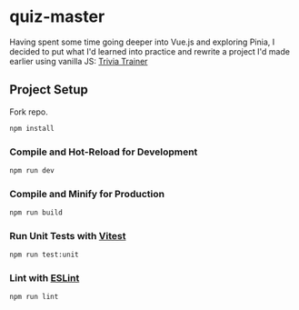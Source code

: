 # quiz-master

Having spent some time going deeper into Vue.js and exploring Pinia, I decided to put what I'd learned into practice and rewrite a project I'd made earlier using vanilla JS: [Trivia Trainer](https://nbarnabee.github.io/api_projects/trivia_trainer/)

## Project Setup

Fork repo.

```sh
npm install
```

### Compile and Hot-Reload for Development

```sh
npm run dev
```

### Compile and Minify for Production

```sh
npm run build
```

### Run Unit Tests with [Vitest](https://vitest.dev/)

```sh
npm run test:unit
```

### Lint with [ESLint](https://eslint.org/)

```sh
npm run lint
```
